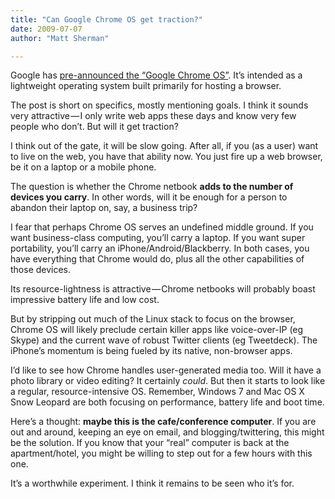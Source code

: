 ```yaml
---
title: "Can Google Chrome OS get traction?"
date: 2009-07-07
author: "Matt Sherman"

---
```


Google has [pre-announced the “Google Chrome OS”](http://googleblog.blogspot.com/2009/07/introducing-google-chrome-os.html). It’s intended as a lightweight operating system built primarily for hosting a browser.

The post is short on specifics, mostly mentioning goals. I think it sounds very attractive — I only write web apps these days and know very few people who don’t. But will it get traction?

I think out of the gate, it will be slow going. After all, if you (as a user) want to live on the web, you have that ability now. You just fire up a web browser, be it on a laptop or a mobile phone.

The question is whether the Chrome netbook **adds to the number of devices you carry**. In other words, will it be enough for a person to abandon their laptop on, say, a business trip?

I fear that perhaps Chrome OS serves an undefined middle ground. If you want business-class computing, you’ll carry a laptop. If you want super portability, you’ll carry an iPhone/Android/Blackberry. In both cases, you have everything that Chrome would do, plus all the other capabilities of those devices.

Its resource-lightness is attractive — Chrome netbooks will probably boast impressive battery life and low cost.

But by stripping out much of the Linux stack to focus on the browser, Chrome OS will likely preclude certain killer apps like voice-over-IP (eg Skype) and the current wave of robust Twitter clients (eg Tweetdeck). The iPhone’s momentum is being fueled by its native, non-browser apps.

I’d like to see how Chrome handles user-generated media too. Will it have a photo library or video editing? It certainly _could_. But then it starts to look like a regular, resource-intensive OS. Remember, Windows 7 and Mac OS X Snow Leopard are both focusing on performance, battery life and boot time.

Here’s a thought: **maybe this is the cafe/conference computer**. If you are out and around, keeping an eye on email, and blogging/twittering, this might be the solution. If you know that your “real” computer is back at the apartment/hotel, you might be willing to step out for a few hours with this one.

It’s a worthwhile experiment. I think it remains to be seen who it’s for.
